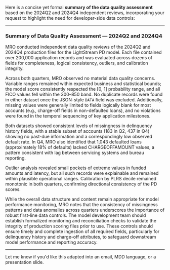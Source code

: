 Here is a concise yet formal **summary of the data quality assessment** based on the 2024Q2 and 2024Q4 independent reviews, incorporating your request to highlight the need for developer-side data controls:

---

### Summary of Data Quality Assessment — 2024Q2 and 2024Q4

MRO conducted independent data quality reviews of the 2024Q2 and 2024Q4 production files for the LightStream PD model. Each file contained over 200,000 application records and was evaluated across dozens of fields for completeness, logical consistency, outliers, and calibration integrity.

Across both quarters, MRO observed no material data quality concerns. Variable ranges remained within expected business and statistical bounds; the model score consistently respected the \[0, 1] probability range, and all FICO values fell within the 300–850 band. No duplicate records were found in either dataset once the JSON-style `DATA` field was excluded. Additionally, missing values were generally limited to fields logically blank for most accounts (e.g., charge-off fields in non-defaulted loans), and no violations were found in the temporal sequencing of key application milestones.

Both datasets showed consistent levels of missingness in delinquency history fields, with a stable subset of accounts (183 in Q2, 437 in Q4) showing no past-due information and a correspondingly low observed default rate. In Q4, MRO also identified that 1,043 defaulted loans (approximately 18% of defaults) lacked CHARGEOFFAMOUNT values, a pattern consistent with lag between servicing systems and bureau reporting.

Outlier analysis revealed small pockets of extreme values in funded amounts and latency, but all such records were explainable and remained within plausible operational ranges. Calibration by PLRS decile remained monotonic in both quarters, confirming directional consistency of the PD scores.

While the overall data structure and content remain appropriate for model performance monitoring, MRO notes that the consistency of missingness patterns and data anomalies across quarters underscores the importance of robust first-line data controls. The model development team should establish formalized monitoring and reconciliation checks to validate the integrity of production scoring files prior to use. These controls should ensure timely and complete ingestion of all required fields, particularly for delinquency history and charge-off attributes, to safeguard downstream model performance and reporting accuracy.

---

Let me know if you'd like this adapted into an email, MDD language, or a presentation slide.
